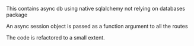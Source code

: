 This contains async db using native sqlalchemy not relying on databases package 

An async session object is passed as a function argument to all the routes

The code is refactored to a small extent.
